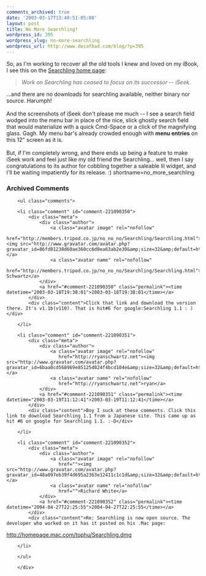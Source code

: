 ```yaml
---
comments_archived: true
date: '2003-03-17T13:40:51-05:00'
layout: post
title: No More Searchling?
wordpress_id: 395
wordpress_slug: no-more-searchling
wordpress_url: http://www.decafbad.com/blog/?p=395
---
```

So, as I'm working to recover all the old tools I knew and loved on my
iBook, I see this on the
<a href="http://web.ics.purdue.edu/~mthole/searchling/" target="_top">Searchling home page</a>:
<blockquote><i>Work on Searchling has ceased to focus on its successor
-- iSeek.</i></blockquote>
...and there are no downloads for searchling available, neither binary
nor source.  Harumph!  
<br /><br />
And the screenshots of iSeek don't please me much -- I see a search
field wodged into the menu bar in place of the nice, slick ghostly
search field that would materialize with a quick Cmd-Space or a click
of the magnifying glass.  Gagh.  My menu bar's already crowded enough
with <strong>menu entries</strong> on this 12" screen as it is.
<br /><br />
But, if I'm completely wrong, and there ends up being a feature to
make iSeek work and feel just like my old friend the Searchling...
well, then I say congratulations to its author for cobbling together a
saleable lil widget, and I'll be waiting impatiently for its release.
:)
<!--more-->
shortname=no_more_searchling

<div id="comments" class="comments archived-comments">
            <h3>Archived Comments</h3>
            
        <ul class="comments">
            
        <li class="comment" id="comment-221090350">
            <div class="meta">
                <div class="author">
                    <a class="avatar image" rel="nofollow" 
                       href="http://members.tripod.co.jp/no_no_no/Searchling/Searchling.html"><img src="http://www.gravatar.com/avatar.php?gravatar_id=86fd81238d60ae360cc6d0ea63ab2e30&amp;size=32&amp;default=http://mediacdn.disqus.com/1320279820/images/noavatar32.png"/></a>
                    <a class="avatar name" rel="nofollow" 
                       href="http://members.tripod.co.jp/no_no_no/Searchling/Searchling.html">Ryan Schwartz</a>
                </div>
                <a href="#comment-221090350" class="permalink"><time datetime="2003-03-18T19:38:01">2003-03-18T19:38:01</time></a>
            </div>
            <div class="content">Click that link and download the version there. It's v1.1b(v110). That is hit#6 for google:Searchling 1.1 : )</div>
            
        </li>
    
        <li class="comment" id="comment-221090351">
            <div class="meta">
                <div class="author">
                    <a class="avatar image" rel="nofollow" 
                       href="http://ryanschwartz.net"><img src="http://www.gravatar.com/avatar.php?gravatar_id=6baa0cd568969e85125d824f4bcd104e&amp;size=32&amp;default=http://mediacdn.disqus.com/1320279820/images/noavatar32.png"/></a>
                    <a class="avatar name" rel="nofollow" 
                       href="http://ryanschwartz.net">ryan</a>
                </div>
                <a href="#comment-221090351" class="permalink"><time datetime="2003-03-19T11:12:41">2003-03-19T11:12:41</time></a>
            </div>
            <div class="content">Boy I suck at these comments. Click this link to download Searchling 1.1 from a Japanese site. This came up as hit #6 on google for Searchling 1.1. :-D</div>
            
        </li>
    
        <li class="comment" id="comment-221090352">
            <div class="meta">
                <div class="author">
                    <a class="avatar image" rel="nofollow" 
                       href=""><img src="http://www.gravatar.com/avatar.php?gravatar_id=48a097eb39f4d695a2363e12411c1c1d&amp;size=32&amp;default=http://mediacdn.disqus.com/1320279820/images/noavatar32.png"/></a>
                    <a class="avatar name" rel="nofollow" 
                       href="">Richard White</a>
                </div>
                <a href="#comment-221090352" class="permalink"><time datetime="2004-04-27T22:25:55">2004-04-27T22:25:55</time></a>
            </div>
            <div class="content">Re: Searchling is now open source. The developer who worked on it has it posted on his .Mac page:

http://homepage.mac.com/tophu/Searchling.dmg</div>
            
        </li>
    
        </ul>
    
        </div>
    